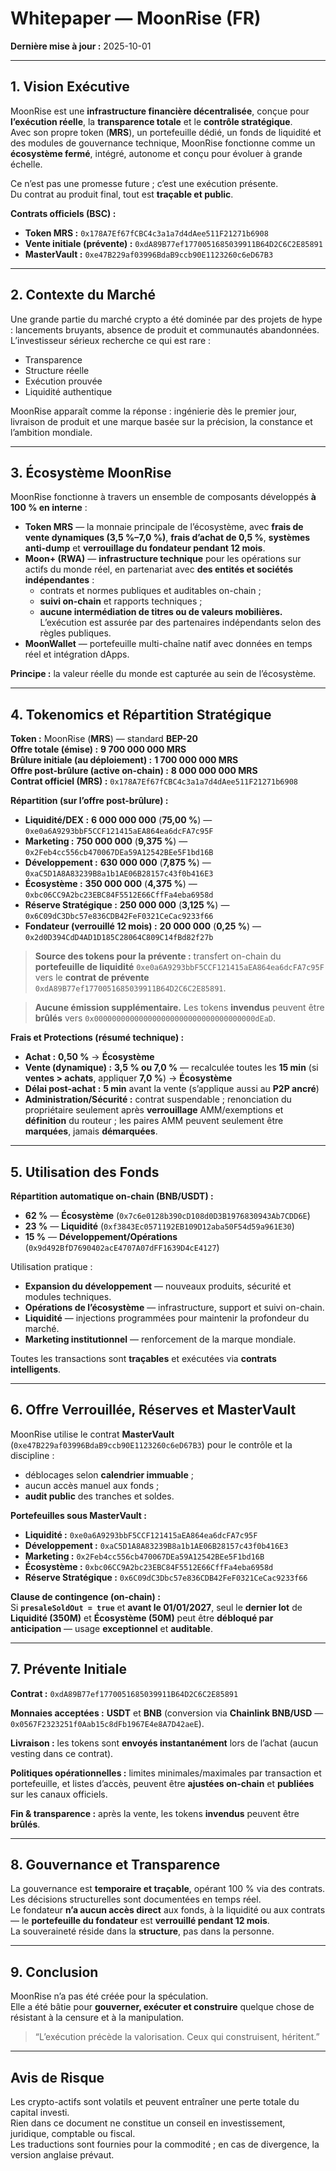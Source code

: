 # Whitepaper — MoonRise (FR)

**Dernière mise à jour :** 2025-10-01  

---

## 1. Vision Exécutive  

MoonRise est une **infrastructure financière décentralisée**, conçue pour **l’exécution réelle**, la **transparence totale** et le **contrôle stratégique**.  
Avec son propre token (**MRS**), un portefeuille dédié, un fonds de liquidité et des modules de gouvernance technique, MoonRise fonctionne comme un **écosystème fermé**, intégré, autonome et conçu pour évoluer à grande échelle.  

Ce n’est pas une promesse future ; c’est une exécution présente.  
Du contrat au produit final, tout est **traçable et public**.  

**Contrats officiels (BSC) :**  
- **Token MRS :** `0x178A7Ef67fCBC4c3a1a7d4dAee511F21271b6908`  
- **Vente initiale (prévente) :** `0xdA89B77ef1770051685039911B64D2C6C2E85891`  
- **MasterVault :** `0xe47B229af03996BdaB9ccb90E1123260c6eD67B3`  

---

## 2. Contexte du Marché  

Une grande partie du marché crypto a été dominée par des projets de hype : lancements bruyants, absence de produit et communautés abandonnées.  
L’investisseur sérieux recherche ce qui est rare :  

- Transparence  
- Structure réelle  
- Exécution prouvée  
- Liquidité authentique  

MoonRise apparaît comme la réponse : ingénierie dès le premier jour, livraison de produit et une marque basée sur la précision, la constance et l’ambition mondiale.  

---

## 3. Écosystème MoonRise  

MoonRise fonctionne à travers un ensemble de composants développés **à 100 % en interne** :  

- **Token MRS** — la monnaie principale de l’écosystème, avec **frais de vente dynamiques (3,5 %–7,0 %)**, **frais d’achat de 0,5 %**, **systèmes anti-dump** et **verrouillage du fondateur pendant 12 mois**.  
- **Moon+ (RWA)** — **infrastructure technique** pour les opérations sur actifs du monde réel, en partenariat avec **des entités et sociétés indépendantes** :  
  - contrats et normes publiques et auditables on-chain ;  
  - **suivi on-chain** et rapports techniques ;  
  - **aucune intermédiation de titres ou de valeurs mobilières.** L’exécution est assurée par des partenaires indépendants selon des règles publiques.  
- **MoonWallet** — portefeuille multi-chaîne natif avec données en temps réel et intégration dApps.  

**Principe :** la valeur réelle du monde est capturée au sein de l’écosystème.  

---

## 4. Tokenomics et Répartition Stratégique  

**Token :** MoonRise (**MRS**) — standard **BEP-20**  
**Offre totale (émise) :** **9 700 000 000 MRS**  
**Brûlure initiale (au déploiement) :** **1 700 000 000 MRS**  
**Offre post-brûlure (active on-chain) :** **8 000 000 000 MRS**  
**Contrat officiel (MRS) :** `0x178A7Ef67fCBC4c3a1a7d4dAee511F21271b6908`  

**Répartition (sur l’offre post-brûlure) :**  
- **Liquidité/DEX :** **6 000 000 000** (**75,00 %**) — `0xe0a6A9293bbF5CCF121415aEA864ea6dcFA7c95F`  
- **Marketing :** **750 000 000** (**9,375 %**) — `0x2Feb4cc556cb470067DEa59A12542BEe5F1bd16B`  
- **Développement :** **630 000 000** (**7,875 %**) — `0xaC5D1A8A83239B8a1b1AE06B28157c43f0b416E3`  
- **Écosystème :** **350 000 000** (**4,375 %**) — `0xbc06CC9A2bc23EBC84F5512E66CffFa4eba6958d`  
- **Réserve Stratégique :** **250 000 000** (**3,125 %**) — `0x6C09dC3Dbc57e836CDB42FeF0321CeCac9233f66`  
- **Fondateur (verrouillé 12 mois) :** **20 000 000** (**0,25 %**) — `0x2d0D394CdD4AD1D185C28064C809C14fBd82f27b`  

> **Source des tokens pour la prévente :** transfert on-chain du **portefeuille de liquidité** `0xe0a6A9293bbF5CCF121415aEA864ea6dcFA7c95F` vers le **contrat de prévente** `0xdA89B77ef1770051685039911B64D2C6C2E85891`.  

> **Aucune émission supplémentaire.** Les tokens **invendus** peuvent être **brûlés** vers `0x000000000000000000000000000000000000dEaD`.  

**Frais et Protections (résumé technique) :**  

- **Achat :** **0,50 %** → **Écosystème**  
- **Vente (dynamique) :** **3,5 % ou 7,0 %** — recalculée toutes les **15 min** (si **ventes > achats**, appliquer **7,0 %**) → **Écosystème**  
- **Délai post-achat :** **5 min** avant la vente (s’applique aussi au **P2P ancré**)  
- **Administration/Sécurité :** contrat suspendable ; renonciation du propriétaire seulement après **verrouillage** AMM/exemptions et **définition** du routeur ; les paires AMM peuvent seulement être **marquées**, jamais **démarquées**.  

---

## 5. Utilisation des Fonds  

**Répartition automatique on-chain (BNB/USDT) :**  
- **62 %** — **Écosystème** (`0x7c6e0128b390cD108d0D3B1976830943Ab7CDD6E`)  
- **23 %** — **Liquidité** (`0xf3843Ec0571192EB109D12aba50F54d59a961E30`)  
- **15 %** — **Développement/Opérations** (`0x9d492BfD7690402acE4707A07dFF1639D4cE4127`)  

Utilisation pratique :  

- **Expansion du développement** — nouveaux produits, sécurité et modules techniques.  
- **Opérations de l’écosystème** — infrastructure, support et suivi on-chain.  
- **Liquidité** — injections programmées pour maintenir la profondeur du marché.  
- **Marketing institutionnel** — renforcement de la marque mondiale.  

Toutes les transactions sont **traçables** et exécutées via **contrats intelligents**.  

---

## 6. Offre Verrouillée, Réserves et MasterVault  

MoonRise utilise le contrat **MasterVault** (`0xe47B229af03996BdaB9ccb90E1123260c6eD67B3`) pour le contrôle et la discipline :  
- déblocages selon **calendrier immuable** ;  
- aucun accès manuel aux fonds ;  
- **audit public** des tranches et soldes.  

**Portefeuilles sous MasterVault :**  
- **Liquidité :** `0xe0a6A9293bbF5CCF121415aEA864ea6dcFA7c95F`  
- **Développement :** `0xaC5D1A8A83239B8a1b1AE06B28157c43f0b416E3`  
- **Marketing :** `0x2Feb4cc556cb470067DEa59A12542BEe5F1bd16B`  
- **Écosystème :** `0xbc06CC9A2bc23EBC84F5512E66CffFa4eba6958d`  
- **Réserve Stratégique :** `0x6C09dC3Dbc57e836CDB42FeF0321CeCac9233f66`  

**Clause de contingence (on-chain) :**  
Si **`presaleSoldOut = true`** et **avant le 01/01/2027**, seul le **dernier lot** de **Liquidité (350M)** et **Écosystème (50M)** peut être **débloqué par anticipation** — usage **exceptionnel** et **auditable**.  

---

## 7. Prévente Initiale  

**Contrat :** `0xdA89B77ef1770051685039911B64D2C6C2E85891`  

**Monnaies acceptées :** **USDT** et **BNB** (conversion via **Chainlink BNB/USD** — `0x0567F2323251f0Aab15c8dFb1967E4e8A7D42aeE`).  

**Livraison :** les tokens sont **envoyés instantanément** lors de l’achat (aucun vesting dans ce contrat).  

**Politiques opérationnelles :** limites minimales/maximales par transaction et portefeuille, et listes d’accès, peuvent être **ajustées on-chain** et **publiées** sur les canaux officiels.  

**Fin & transparence :** après la vente, les tokens **invendus** peuvent être **brûlés**.  

---

## 8. Gouvernance et Transparence  

La gouvernance est **temporaire et traçable**, opérant 100 % via des contrats.  
Les décisions structurelles sont documentées en temps réel.  
Le fondateur **n’a aucun accès direct** aux fonds, à la liquidité ou aux contrats — le **portefeuille du fondateur** est **verrouillé pendant 12 mois**.  
La souveraineté réside dans la **structure**, pas dans la personne.  

---

## 9. Conclusion  

MoonRise n’a pas été créée pour la spéculation.  
Elle a été bâtie pour **gouverner, exécuter et construire** quelque chose de résistant à la censure et à la manipulation.  

> “L’exécution précède la valorisation. Ceux qui construisent, héritent.”  

---

## Avis de Risque  

Les crypto-actifs sont volatils et peuvent entraîner une perte totale du capital investi.  
Rien dans ce document ne constitue un conseil en investissement, juridique, comptable ou fiscal.  
Les traductions sont fournies pour la commodité ; en cas de divergence, la version anglaise prévaut.  
